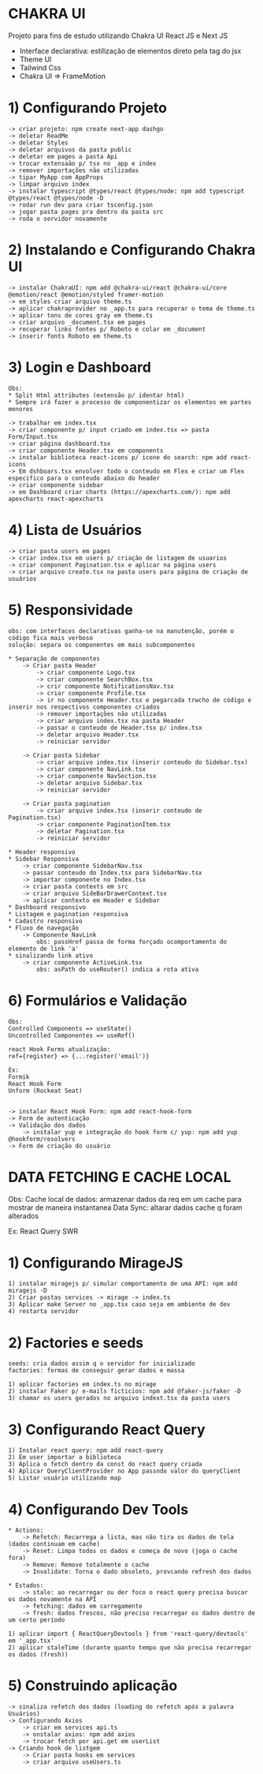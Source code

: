 # CHAKRA UI
Projeto para fins de estudo utilizando Chakra UI React JS e Next JS

* Interface declarativa: estilização de elementos direto pela tag do jsx
* Theme UI
* Tailwind Css
* Chakra UI => FrameMotion

# 1) Configurando Projeto

	-> criar projeto: npm create next-app dashgo
	-> deletar ReadMe
	-> deletar Styles
	-> deletar arquivos da pasta public
	-> deletar em pages a pasta Api
	-> trocar extensaão p/ tsx no _app e index
	-> remover importações não utilizadas
	-> tipar MyApp com AppProps
	-> limpar arquivo index
	-> instalar typescript @types/react @types/node: npm add typescript @types/react @types/node -D
	-> rodar run dev para criar tsconfig.json
	-> jogar pasta pages pra dentro da pasta src
	-> roda o servidor novamente

# 2) Instalando e Configurando Chakra UI

	-> instalar ChakraUI: npm add @chakra-ui/react @chakra-ui/core @emotion/react @emotion/styled framer-motion
	-> em styles criar arquivo theme.ts
	-> aplicar chakraprovider no _app.ts para recuperar o tema de theme.ts
	-> aplicar tons de cores gray em theme.ts
	-> criar arquivo _document.tsx em pages
	-> recuperar links fontes p/ Roboto e colar em _document
	-> inserir fonts Roboto em theme.ts

# 3) Login e Dashboard
	Obs:
	* Split Html attributes (extensão p/ identar html)
	* Sempre irá fazer o processo de componentizar os elementos em partes menores

	-> trabalhar em index.tsx
	-> criar componente p/ input criado em index.tsx => pasta Form/Input.tsx
	-> criar página dashboard.tsx
	-> criar componente Header.tsx em components
	-> instalar biblioteca react-icons p/ icone do search: npm add react-icons
	-> Em dshboars.tsx envolver todo o conteudo em Flex e criar um Flex especifico para o conteudo abaixo do header
	-> criar componente sidebar
	-> em Dashboard criar charts (https://apexcharts.com/): npm add apexcharts react-apexcharts

# 4) Lista de Usuários
	-> criar pasta users em pages
	-> criar index.tsx em users p/ criação de listagem de usuarios
	-> criar component Pagination.tsx e aplicar na página users
	-> criar arquivo create.tsx na pasta users para página de criação de usuários

# 5) Responsividade
	obs: com interfaces declarativas ganha-se na manutenção, porém o código fica mais verboso
	solução: separa os componentes em mais subcomponentes

	* Separação de componentes
		-> Criar pasta Header
			-> criar componente Logo.tsx
			-> criar componente SearchBox.tsx
			-> crir componente NotificationsNav.tsx
			-> criar componente Profile.tsx
			-> ir no componente Header.tsx e pegarcada trwcho de código e inserir nos respectivos componentes criados
			-> remover importações não utilizadas
			-> criar arquivo index.tsx na pasta Header
			-> passar o conteudo de Header.tsx p/ index.tsx
			-> deletar arquivo Header.tsx
			-> reiniciar servidor

		-> Criar pasta Sidebar
			-> criar arquivo index.tsx (inserir conteudo do Sidebar.tsx)
			-> criar componente NavLink.tsx
			-> criar componente NavSection.tsx
			-> deletar arquivo Sidebar.tsx
			-> reiniciar servidor

		-> Criar pasta pagination
			-> criar arquivo index.tsx (inserir conteudo de Pagination.tsx)
			-> criar componente PaginationItem.tsx
			-> deletar Pagination.tsx
			-> reiniciar servidor

	* Header responsivo
	* Sidebar Responsiva
		-> criar componente SidebarNav.tsx
		-> passar conteudo do Index.tsx para SidebarNav.tsx
		-> importar componente no Index.tsx
		-> criar pasta contexts em src
		-> criar arquivo SideBarDrawerContext.tsx
		-> aplicar contexto em Header e Sidebar
	* Dashboard responsivo
	* Listagem e pagination responsiva
	* Cadastro responsivo
	* Fluxo de navegação
		-> Componente NavLink
			obs: passHref passa de forma forçado ocomportamento do elemento de link 'a'
	* sinalizando link ativo
		-> criar componente ActiveLink.tsx
			obs: asPath do useRouter() indica a rota ativa

# 6) Formulários e Validação

	Obs:
	Controlled Components => useState()
	Uncontrolled Componentes => useRef()

	react Hook Forms atualização:
	ref={register} => {...register('email')}

	Ex:
	Formik
	React Hook Form
	Unform (Rockeat Seat)


	-> instalar React Hook Form: npm add react-hook-form
	-> Form de autenticação
	-> Validação dos dados
		-> instalar yup e integração do hook form c/ yup: npm add yup @hookform/resolvers
	-> Form de criação do usuário

# DATA FETCHING E CACHE LOCAL
Obs:
Cache local de dados: armazenar dados da req em um cache para mostrar de maneira instantanea
Data Sync: altarar dados cache q foram alterados

Ex:
React Query
SWR

# 1) Configurando MirageJS
	1) instalar miragejs p/ simular comportamento de uma API: npm add miragejs -D
	2) Criar pastas services -> mirage -> index.ts
	3) Aplicar make Server no _app.tsx caso seja em ambiente de dev
	4) restarta servidor
# 2) Factories e seeds
	seeds: cria dados assim q o servidor for inicializado
	factories: formas de conseguir gerar dados e massa

	1) aplicar factories em index.ts no mirage
	2) instalar Faker p/ e-mails ficticios: npm add @faker-js/faker -D
	3) chamar os users gerados no arquivo indext.tsx da pasta users
# 3) Configurando React Query
	1) Instalar react query: npm add react-query
	2) Em user importar a biblioteca
	3) Aplica o fetch dentro da const do react query criada
	4) Aplicar QueryClientProvider no App passndo valor do queryClient
	5) Listar usuário utilizando map
# 4) Configurando Dev Tools

	* Actions:
		-> Refetch: Recarrega a lista, mas não tira os dados de tela (dados continuam em cache)
		-> Reset: Limpa todos os dados e começa de novo (joga o cache fora)
		-> Remove: Remove totalmente o cache
		-> Invalidate: Torna o dado obsoleto, provcando refresh dos dados

	* Estados:
		-> stale: ao recarregar ou der foco o react query precisa buscar os dados novamente na API
		-> fetching: dados em carregamento
		-> fresh: dados frescos, não preciso recarregar os dados dentro de um certo período

	1) aplicar import { ReactQueryDevtools } from 'react-query/devtools' em '_app.tsx'
	2) aplicar staleTime (durante quanto tempo que não precisa recarregar os dados (fresh))

# 5) Construindo aplicação
	-> sinaliza refetch dos dados (loading do refetch após a palavra Usuários)
	-> Configurando Axios
		-> criar em services api.ts
		-> onstalar axios: npm add axios
		-> trocar fetch por api.get em userList
	-> Criando hook de listgem
		-> Criar pasta hooks em services
		-> criar arquivo useUsers.ts